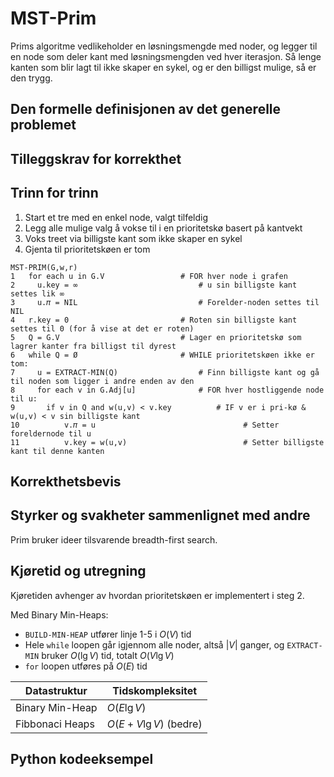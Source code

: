 # MST-Prim
<!-- [I6] Forstå MST-Prim -->

<!-- 
1. Kjenne den formelle definisjonen av det generelle problemet den løser
2. Kjenne til eventuelle tilleggskrav den stiller for å være korrekt
3. Vite hvordan den oppfører seg; kunne utføre algoritmen, trinn for trinn!
4. Forstå korrekthetsbeviset; hvordan og hvorfor virker algoritmen egentlig?
5. Kjenne til eventuelle styrker eller svakheter, sammenlignet med andre
6. Kjenne kjøretidene under ulike omstendigheter, og forstå utregningen
-->

Prims algoritme vedlikeholder en løsningsmengde med noder, og legger til en node som deler kant med løsningsmengden ved hver iterasjon. Så lenge kanten som blir lagt til ikke skaper en sykel, og er den billigst mulige, så er den trygg.

## Den formelle definisjonen av det generelle problemet
<!-- Et problem er relasjonen mellom input og output -->

## Tilleggskrav for korrekthet
<!-- Korrekhet: algoritmer virker, gir det svaret den skal -->
<!-- Eks: Binary search må ha en sortert liste -->

## Trinn for trinn
<!-- Pseudokode med forklaring -->

1. Start et tre med en enkel node, valgt tilfeldig
2. Legg alle mulige valg å vokse til i en prioritetskø basert på kantvekt
3. Voks treet via billigste kant som ikke skaper en sykel
4. Gjenta til prioritetskøen er tom

```pytho
MST-PRIM(G,w,r)
1   for each u in G.V                 # FOR hver node i grafen
2     u.key = ∞                           # u sin billigste kant settes lik ∞
3     u.𝜋 = NIL                           # Forelder-noden settes til NIL
4   r.key = 0                         # Roten sin billigste kant settes til 0 (for å vise at det er roten)
5   Q = G.V                           # Lager en prioritetskø som lagrer kanter fra billigst til dyrest
6   while Q = Ø                       # WHILE prioritetskøen ikke er tom:
7     u = EXTRACT-MIN(Q)                  # Finn billigste kant og gå til noden som ligger i andre enden av den
8     for each v in G.Adj[u]              # FOR hver hostliggende node til u:
9       if v in Q and w(u,v) < v.key          # IF v er i pri-kø & w(u,v) < v sin billigste kant
10          v.𝜋 = u                                 # Setter foreldernode til u
11          v.key = w(u,v)                          # Setter billigste kant til denne kanten
```

## Korrekthetsbevis

## Styrker og svakheter sammenlignet med andre

Prim bruker ideer tilsvarende breadth-first search.

## Kjøretid og utregning
<!-- Under ulike omstendigheter -->

Kjøretiden avhenger av hvordan prioritetskøen er implementert i steg 2.

Med Binary Min-Heaps:

- `BUILD-MIN-HEAP` utfører linje 1-5 i $O(V)$ tid
- Hele `while` loopen går igjennom alle noder, altså $|V|$ ganger, og `EXTRACT-MIN` bruker $O(\lg V)$ tid, totalt $O(V\lg V)$
- `for` loopen utføres på $O(E)$ tid

Datastruktur | Tidskompleksitet
---------|----------
Binary Min-Heap | $O(E\lg V$)
Fibbonaci Heaps | $O(E+V\lg V)$ (bedre)

## Python kodeeksempel
